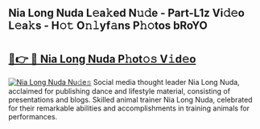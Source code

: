 ## Nia Long Nuda L𝚎a𝚔ed N𝚞𝚍e - Part-L1z Vi𝚍𝚎o L𝚎a𝚔s - H𝚘𝚝 O𝚗𝚕yf𝚊ns P𝚑𝚘tos bRoYO

# <h2><a href="http://kf5zjt.oniu.top/?m=Nia+Long+Nuda">🔗👉 🔴 Nia Long Nuda P𝚑ot𝚘𝚜 V𝚒d𝚎o</a></h2>

[![Nia Long Nuda Nu𝚍e𝚜](https://i.imgur.com/0qMVB7G.gif)](http://kf5zjt.oniu.top/?m=Nia+Long+Nuda)
Social media thought leader Nia Long Nuda, acclaimed for publishing dance and lifestyle material, consisting of presentations and blogs. Skilled animal trainer Nia Long Nuda, celebrated for their remarkable abilities and accomplishments in training animals for performances.  
